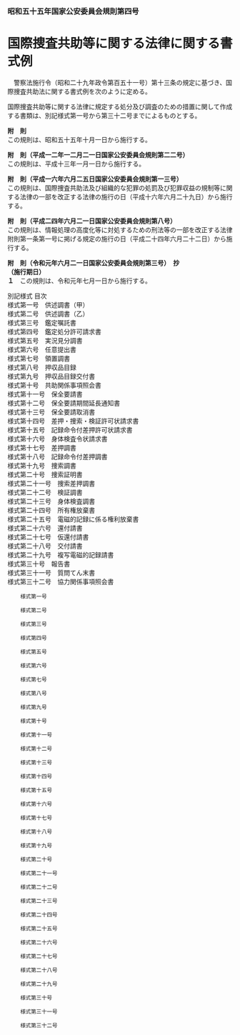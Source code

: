 ### 昭和五十五年国家公安委員会規則第四号  
# 国際捜査共助等に関する法律に関する書式例  
　警察法施行令（昭和二十九年政令第百五十一号）第十三条の規定に基づき、国際捜査共助法に関する書式例を次のように定める。  
  
国際捜査共助等に関する法律に規定する処分及び調査のための措置に関して作成する書類は、別記様式第一号から第三十二号までによるものとする。  
  
**附　則**  
この規則は、昭和五十五年十月一日から施行する。  
  
**附　則（平成一二年一二月二一日国家公安委員会規則第二二号）**  
この規則は、平成十三年一月一日から施行する。  
  
**附　則（平成一六年六月二五日国家公安委員会規則第一三号）**  
この規則は、国際捜査共助法及び組織的な犯罪の処罰及び犯罪収益の規制等に関する法律の一部を改正する法律の施行の日（平成十六年六月二十九日）から施行する。  
  
**附　則（平成二四年六月二一日国家公安委員会規則第八号）**  
この規則は、情報処理の高度化等に対処するための刑法等の一部を改正する法律附則第一条第一号に掲げる規定の施行の日（平成二十四年六月二十二日）から施行する。  
  
**附　則（令和元年六月二一日国家公安委員会規則第三号）　抄**  
**（施行期日）**  
**１**　この規則は、令和元年七月一日から施行する。  
  
別記様式
          目次  
様式第一号　供述調書（甲）  
様式第二号　供述調書（乙）  
様式第三号　鑑定嘱託書  
様式第四号　鑑定処分許可請求書  
様式第五号　実況見分調書  
様式第六号　任意提出書  
様式第七号　領置調書  
様式第八号　押収品目録  
様式第九号　押収品目録交付書  
様式第十号　共助関係事項照会書  
様式第十一号　保全要請書  
様式第十二号　保全要請期間延長通知書  
様式第十三号　保全要請取消書  
様式第十四号　差押・捜索・検証許可状請求書  
様式第十五号　記録命令付差押許可状請求書  
様式第十六号　身体検査令状請求書  
様式第十七号　差押調書  
様式第十八号　記録命令付差押調書  
様式第十九号　捜索調書  
様式第二十号　捜索証明書  
様式第二十一号　捜索差押調書  
様式第二十二号　検証調書  
様式第二十三号　身体検査調書  
様式第二十四号　所有権放棄書  
様式第二十五号　電磁的記録に係る権利放棄書  
様式第二十六号　還付請書  
様式第二十七号　仮還付請書  
様式第二十八号　交付請書  
様式第二十九号　複写電磁的記録請書  
様式第三十号　報告書  
様式第三十一号　質問てん末書  
様式第三十二号　協力関係事項照会書  

        様式第一号
          
        様式第二号
          
        様式第三号
          
        様式第四号
          
        様式第五号
          
        様式第六号
          
        様式第七号
          
        様式第八号
          
        様式第九号
          
        様式第十号
          
        様式第十一号
          
        様式第十二号
          
        様式第十三号
          
        様式第十四号
          
        様式第十五号
          
        様式第十六号
          
        様式第十七号
          
        様式第十八号
          
        様式第十九号
          
        様式第二十号
          
        様式第二十一号
          
        様式第二十二号
          
        様式第二十三号
          
        様式第二十四号
          
        様式第二十五号
          
        様式第二十六号
          
        様式第二十七号
          
        様式第二十八号
          
        様式第二十九号
          
        様式第三十号
          
        様式第三十一号
          
        様式第三十二号
          
        